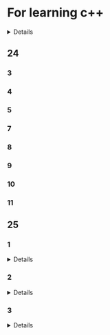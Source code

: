 # For learning c++
<details>

  -[25](#25)
  -[24](#24)

</details>

## 24

### 3
### 4
### 5
### 7
### 8
### 9
### 10
### 11

## 25

### 1
<details>

    1.
    2.
</details>

### 2
<details>

	2.
	2(2.
	3.
	3(2.
	3(3.
	3(4.
	3(5.
	3(6.
	4.
	4(2.
	4(3.
	4(4.
	5.
	5(2.
	5(3.
	5(4.
	5(5.
</details>

### 3
<details>

	1.完美转发
	1(2.可变参数
	1(3.时间操作
	2.系统时间
	2(2.计时器
	2(3.创建线程
	13.线程回收-join()
	14.线程回收-detach()
	14(2.线程-this_thread::get_id()
 	15.线程
  	18.线程swap
  	18(2. 线程移动构造
  	18(3. 线程call_once
  	18(4. 线程native_handle

</details>
